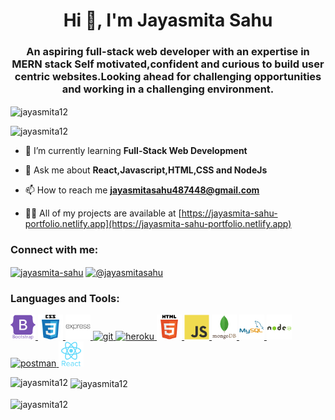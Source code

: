 <h1 align="center">Hi 👋, I'm Jayasmita Sahu</h1>
<h3 align="center">An aspiring full-stack web developer with an expertise in MERN stack Self motivated,confident and curious to build user centric websites.Looking ahead for challenging opportunities and working in a challenging environment.</h3>
<img align="center" src="https://c.tenor.com/AlUkiGkR2j8AAAAM/new-game-ahagon-umiko-programming.gif" alt="jayasmita12"  width="400px" height="300px"/>
<p align="left"> <img src="https://komarev.com/ghpvc/?username=jayasmita12&label=Profile%20views&color=0e75b6&style=flat" alt="jayasmita12" /> </p>

- 🌱 I’m currently learning **Full-Stack Web Development**

- 💬 Ask me about **React,Javascript,HTML,CSS and NodeJs**

- 📫 How to reach me **jayasmitasahu487448@gmail.com**

-  👨‍💻 All of my projects are available at [https://jayasmita-sahu-portfolio.netlify.app](https://jayasmita-sahu-portfolio.netlify.app)

<h3 align="left">Connect with me:</h3>
<p align="left">
<a href="https://linkedin.com/in/jayasmita-sahu" target="blank"><img align="center" src="https://raw.githubusercontent.com/rahuldkjain/github-profile-readme-generator/master/src/images/icons/Social/linked-in-alt.svg" alt="jayasmita-sahu" height="30" width="40" /></a>
<a href="https://medium.com/@jayasmitasahu" target="blank"><img align="center" src="https://raw.githubusercontent.com/rahuldkjain/github-profile-readme-generator/master/src/images/icons/Social/medium.svg" alt="@jayasmitasahu" height="30" width="40" /></a>
</p>

<h3 align="left">Languages and Tools:</h3>
<p align="left"> <a href="https://getbootstrap.com" target="_blank" rel="noreferrer"> <img src="https://raw.githubusercontent.com/devicons/devicon/master/icons/bootstrap/bootstrap-plain-wordmark.svg" alt="bootstrap" width="40" height="40"/> </a> <a href="https://www.w3schools.com/css/" target="_blank" rel="noreferrer"> <img src="https://raw.githubusercontent.com/devicons/devicon/master/icons/css3/css3-original-wordmark.svg" alt="css3" width="40" height="40"/> </a> <a href="https://expressjs.com" target="_blank" rel="noreferrer"> <img src="https://raw.githubusercontent.com/devicons/devicon/master/icons/express/express-original-wordmark.svg" alt="express" width="40" height="40"/> </a> <a href="https://git-scm.com/" target="_blank" rel="noreferrer"> <img src="https://www.vectorlogo.zone/logos/git-scm/git-scm-icon.svg" alt="git" width="40" height="40"/> </a> <a href="https://heroku.com" target="_blank" rel="noreferrer"> <img src="https://www.vectorlogo.zone/logos/heroku/heroku-icon.svg" alt="heroku" width="40" height="40"/> </a> <a href="https://www.w3.org/html/" target="_blank" rel="noreferrer"> <img src="https://raw.githubusercontent.com/devicons/devicon/master/icons/html5/html5-original-wordmark.svg" alt="html5" width="40" height="40"/> </a> <a href="https://developer.mozilla.org/en-US/docs/Web/JavaScript" target="_blank" rel="noreferrer"> <img src="https://raw.githubusercontent.com/devicons/devicon/master/icons/javascript/javascript-original.svg" alt="javascript" width="40" height="40"/> </a> <a href="https://www.mongodb.com/" target="_blank" rel="noreferrer"> <img src="https://raw.githubusercontent.com/devicons/devicon/master/icons/mongodb/mongodb-original-wordmark.svg" alt="mongodb" width="40" height="40"/> </a> <a href="https://www.mysql.com/" target="_blank" rel="noreferrer"> <img src="https://raw.githubusercontent.com/devicons/devicon/master/icons/mysql/mysql-original-wordmark.svg" alt="mysql" width="40" height="40"/> </a> <a href="https://nodejs.org" target="_blank" rel="noreferrer"> <img src="https://raw.githubusercontent.com/devicons/devicon/master/icons/nodejs/nodejs-original-wordmark.svg" alt="nodejs" width="40" height="40"/> </a> <a href="https://postman.com" target="_blank" rel="noreferrer"> <img src="https://www.vectorlogo.zone/logos/getpostman/getpostman-icon.svg" alt="postman" width="40" height="40"/> </a> <a href="https://reactjs.org/" target="_blank" rel="noreferrer"> <img src="https://raw.githubusercontent.com/devicons/devicon/master/icons/react/react-original-wordmark.svg" alt="react" width="40" height="40"/> </a> </p>

<p><img align="left" src="https://github-readme-stats.vercel.app/api/top-langs?username=jayasmita12&show_icons=true&locale=en&layout=compact" alt="jayasmita12" /></p>

<p>&nbsp;<img align="center" src="https://github-readme-stats.vercel.app/api?username=jayasmita12&show_icons=true&locale=en" alt="jayasmita12" /></p>

<p><img align="center" src="https://github-readme-streak-stats.herokuapp.com/?user=jayasmita12&" alt="jayasmita12" /></p>
